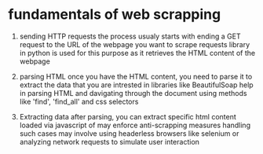 # fundamentals of web scrapping
1. sending HTTP requests 
    the process usualy starts with ending a GET request to the URL of the webpage you want to scrape 
    requests library in python is used for this purpose as it retrieves the HTML content of the webpage 

2. parsing HTML 
    once you have the HTML content, you need to parse it to extract the data that you are intrested in 
    libraries like BeautifulSoap help in parsing HTML and davigating through the document using methods like 'find', 'find_all' and css selectors 

3. Extracting data 
    after parsing, you can extract specific html content loaded via javascript of may enforce anti-scrapping measures
    handling such cases may involve using headerless browsers like selenium or analyzing network requests to simulate user interaction
